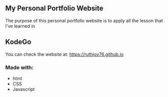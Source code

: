## My Personal Portfolio Website

The purpose of this personal portfolio website is to apply all the lesson that I've learned in 
## KodeGo


You can check the website at: https://ruthjoy76.github.io

### Made with:

- html
- CSS
- Javascript
